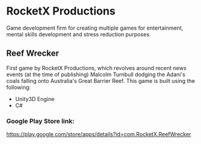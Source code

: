 # RocketX Productions
Game development firm for creating multiple games for entertainment, mental skills development and stress reduction purposes.
## Reef Wrecker
First game by RocketX Productions, which revolves around recent news events (at the time of publishing) Malcolm Turnbull dodging the Adani's coals falling onto Australia's Great Barrier Reef.
This game is built using the following:
  - Unity3D Engine
  - C#

### Google Play Store link:
https://play.google.com/store/apps/details?id=com.RocketX.ReefWrecker
